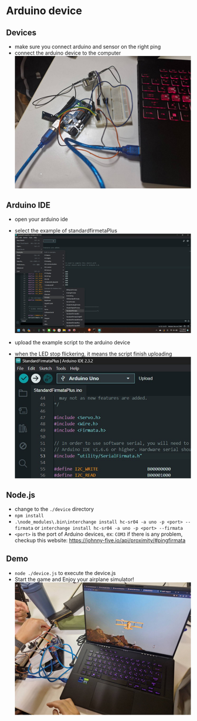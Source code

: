 # Arduino device
## Devices
- make sure you connect arduino and sensor on the right ping
- connect the arduino device to the computer
![image](./docs/devices.jpg)

## Arduino IDE
- open your arduino ide
- select the example of standardfirmetaPlus
![image](./docs/FirmataPlusExample.jpg)

- upload the example script to the arduino device
- when the LED stop flickering, it means the script finish uploading
![image](./docs/UploadFirmeta.jpg)

## Node.js
- change to the `./device` directory
- `npm install`
- `.\node_modules\.bin\interchange install hc-sr04 -a uno -p <port> --firmata`
or `interchange install hc-sr04 -a uno -p <port> --firmata`
- `<port>` is the port of Arduino devices, ex: `COM3`
if there is any problem, checkup this website:
 https://johnny-five.io/api/proximity/#pingfirmata

## Demo
- `node ./device.js` to execute the device.js 
- Start the game and Enjoy your airplane simulator!
![image](./docs/airplane_demo.jpg)